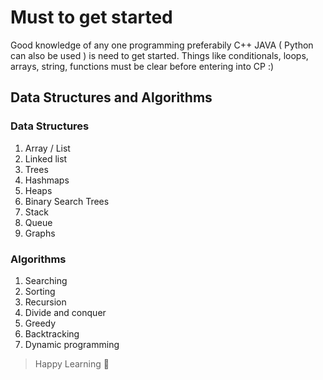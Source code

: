 # Must to get started

Good knowledge of any one programming preferabily C++ JAVA ( Python can also be used ) is need to get started. Things like conditionals, loops, arrays, string, functions must be clear before entering into CP :)


## Data Structures and Algorithms

### Data Structures
1. Array / List
2. Linked list
3. Trees
4. Hashmaps
5. Heaps
6. Binary Search Trees
7. Stack
8. Queue
9. Graphs


### Algorithms
1. Searching
2. Sorting
3. Recursion
4. Divide and conquer
5. Greedy
6. Backtracking
7. Dynamic programming


> Happy Learning 🎉
